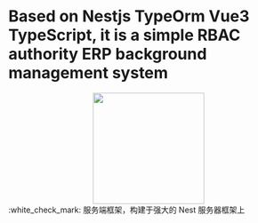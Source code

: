 # Based on Nestjs TypeOrm Vue3 TypeScript, it is a simple RBAC authority ERP background management system
<div align=center><a href="https://sm.ms/image/WL6gOIBkDx9aYts" target="_blank"><img src="https://s2.loli.net/2021/12/27/WL6gOIBkDx9aYts.png" width="200"/></a></div>
 :white_check_mark: 服务端框架，构建于强大的 Nest 服务器框架上
